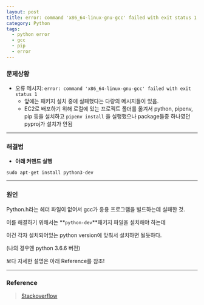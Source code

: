 ```yaml
---
layout: post
title: error: command 'x86_64-linux-gnu-gcc' failed with exit status 1
category: Python
tags:
  - python error
  - gcc
  - pip
  - error
---
```




### 문제상황

- 오류 메시지: `error: command 'x86_64-linux-gnu-gcc' failed with exit status 1`
  - 앞에는 패키지 설치 중에 실패했다는 다량의 메시지들이 있음.
  - EC2로 배포하기 위해 로컬에 있는 프로젝트 폴더를 옮겨서 python, pipenv, pip 등을 설치하고 `pipenv install` 을 실행했으나 package들중 하나였던 pyproj가 설치가 안됨

------



### 해결법

- **아래 커맨드 실행**

```
sudo apt-get install python3-dev
```

------



### 원인

Python.h라는 헤더 파일이 없어서 gcc가 응용 프로그램을 빌드하는데 실패한 것.

이를 해결하기 위해서는 **`python-dev`**패키지 파일을 설치해야 하는데

이건 각자 설치되어있는 python version에 맞춰서 설치하면 될듯하다.

(나의 경우엔 python 3.6.6 버전)



보다 자세한 설명은 아래 Reference를 참조!

------

### Reference

> [Stackoverflow](https://stackoverflow.com/questions/26053982/setup-script-exited-with-error-command-x86-64-linux-gnu-gcc-failed-with-exit)

